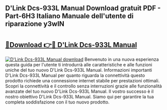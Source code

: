 ## D'Link Dcs-933L Manual Download gratuit PDF - Part-6H3 Italiano Manuale dell'utente di riparazione y3wIN

# <h2><a href="http://df9my4w.blite.top/?on=D%27Link+Dcs-933L+Manual">🔗Download 👉🔴 D'Link Dcs-933L Manual</a></h2>

[![D'Link Dcs-933L Manual download](https://i.imgur.com/lujVjoI.png)](http://df9my4w.blite.top/?on=D%27Link+Dcs-933L+Manual)
Benvenuto in una nuova esperienza questa guida per l'utente ti introdurrà alle caratteristiche e alle funzioni uniche del tuo nuovo D'Link Dcs-933L Manual. Informazioni importanti D'Link Dcs-933L Manual per quanto riguarda la connettività questo prodotto richiede una connessione internet stabile per prestazioni ottimali. Scopri la connettività e il controllo senza interruzioni grazie alle funzionalità avanzate del tuo nuovo D'Link Dcs-933L Manual. Il vostro successo è il nostro obiettivo D'Link Dcs-933L Manual. Siamo qui per garantire la tua completa soddisfazione con il tuo nuovo prodotto.
